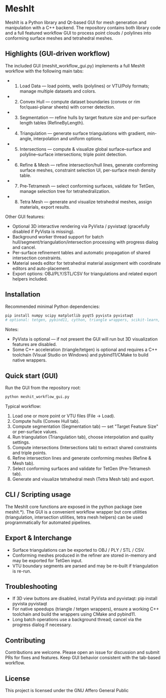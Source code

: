 # MeshIt

MeshIt is a Python library and Qt-based GUI for mesh generation and manipulation with a C++ backend. The repository contains both library code and a full featured workflow GUI to process point clouds / polylines into conforming surface meshes and tetrahedral meshes.

## Highlights (GUI-driven workflow)

The included GUI (meshit_workflow_gui.py) implements a full MeshIt workflow with the following main tabs:

- 1. Load Data — load points, wells (polylines) or VTU/Poly formats; manage multiple datasets and colors.
- 2. Convex Hull — compute dataset boundaries (convex or rim for/quasi-planar sheets) with corner detection.
- 3. Segmentation — refine hulls by target feature size and per-surface length tables (RefineByLength).
- 4. Triangulation — generate surface triangulations with gradient, min-angle, interpolation and uniform options.
- 5. Intersections — compute & visualize global surface–surface and polyline–surface intersections; triple point detection.
- 6. Refine & Mesh — refine intersection/hull lines, generate conforming surface meshes, constraint selection UI, per-surface mesh density table.
- 7. Pre‑Tetramesh — select conforming surfaces, validate for TetGen, manage selection tree for tetrahedralization.
- 8. Tetra Mesh — generate and visualize tetrahedral meshes, assign materials, export results.

Other GUI features:
- Optional 3D interactive rendering via PyVista / pyvistaqt (gracefully disabled if PyVista is missing).
- Background worker thread support for batch hull/segment/triangulation/intersection processing with progress dialog and cancel.
- Per-surface refinement tables and automatic propagation of shared intersection constraints.
- Material seeds editor for tetrahedral material assignment with coordinate editors and auto-placement.
- Export options: OBJ/PLY/STL/CSV for triangulations and related export helpers included.

## Installation

Recommended minimal Python dependencies:

```bash
pip install numpy scipy matplotlib pyqt5 pyvista pyvistaqt
# optional: tetgen, pybind11, cython, triangle wrappers, scikit-learn, pandas
```

Notes:
- PyVista is optional — if not present the GUI will run but 3D visualization features are disabled.
- Some C++ acceleration (triangle/tetgen) is optional and requires a C++ toolchain (Visual Studio on Windows) and pybind11/CMake to build native wrappers.

## Quick start (GUI)

Run the GUI from the repository root:

```bash
python meshit_workflow_gui.py
```

Typical workflow:
1. Load one or more point or VTU files (File → Load).
2. Compute hulls (Convex Hull tab).
3. Compute segmentation (Segmentation tab) — set "Target Feature Size" or per-surface values.
4. Run triangulation (Triangulation tab), choose interpolation and quality settings.
5. Compute intersections (Intersections tab) to extract shared constraints and triple points.
6. Refine intersection lines and generate conforming meshes (Refine & Mesh tab).
7. Select conforming surfaces and validate for TetGen (Pre‑Tetramesh tab).
8. Generate and visualize tetrahedral mesh (Tetra Mesh tab) and export.

## CLI / Scripting usage

The MeshIt core functions are exposed in the python package (see meshit.*). The GUI is a convenient workflow wrapper but core utilities (triangulation, intersection utilities, tetra mesh helpers) can be used programmatically for automated pipelines.

## Export & Interchange

- Surface triangulations can be exported to OBJ / PLY / STL / CSV.
- Conforming meshes produced in the refiner are stored in-memory and may be exported for TetGen input.
- VTU boundary segments are parsed and may be re-built if triangulation is re-run.

## Troubleshooting

- If 3D view buttons are disabled, install PyVista and pyvistaqt:
  pip install pyvista pyvistaqt
- For native speedups (triangle / tetgen wrappers), ensure a working C++ toolchain and build the wrappers using CMake and pybind11.
- Long batch operations use a background thread; cancel via the progress dialog if necessary.

## Contributing

Contributions are welcome. Please open an issue for discussion and submit PRs for fixes and features. Keep GUI behavior consistent with the tab-based workflow.

## License

This project is licensed under the GNU Affero General Public